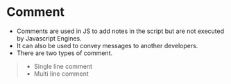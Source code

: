 # Comment
- Comments are used in JS to add notes in the script but are not executed by Javascript Engines.
- It can also be used to convey messages to another developers.
- There are two types of comment.
> - Single line comment
> - Multi line comment